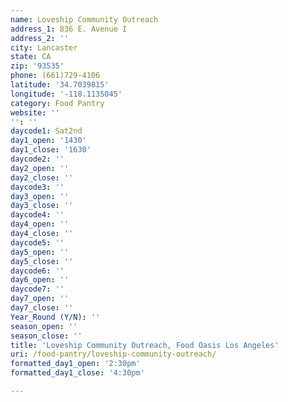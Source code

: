 ```yaml
---
name: Loveship Community Outreach
address_1: 836 E. Avenue I
address_2: ''
city: Lancaster
state: CA
zip: '93535'
phone: (661)729-4106
latitude: '34.7039815'
longitude: '-118.1135045'
category: Food Pantry
website: ''
'': ''
daycode1: Sat2nd
day1_open: '1430'
day1_close: '1630'
daycode2: ''
day2_open: ''
day2_close: ''
daycode3: ''
day3_open: ''
day3_close: ''
daycode4: ''
day4_open: ''
day4_close: ''
daycode5: ''
day5_open: ''
day5_close: ''
daycode6: ''
day6_open: ''
daycode7: ''
day7_open: ''
day7_close: ''
Year_Round (Y/N): ''
season_open: ''
season_close: ''
title: 'Loveship Community Outreach, Food Oasis Los Angeles'
uri: /food-pantry/loveship-community-outreach/
formatted_day1_open: '2:30pm'
formatted_day1_close: '4:30pm'

---
```


